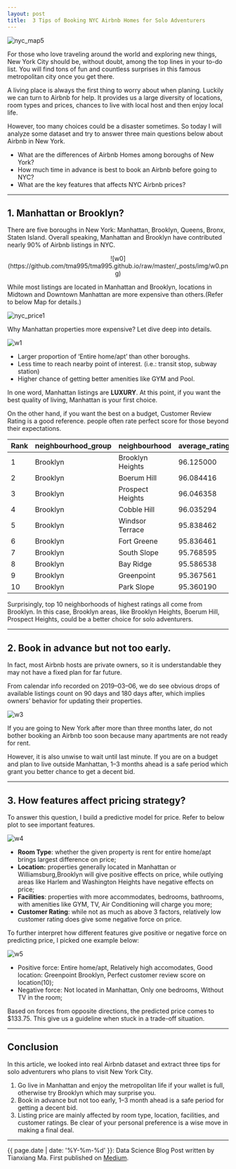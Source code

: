 ```yaml
---
layout: post
title:  3 Tips of Booking NYC Airbnb Homes for Solo Adventurers
---
```


![nyc_map5](https://github.com/tma995/tma995.github.io/raw/master/_posts/img/nyc_map5.png)

For those who love traveling around the world and exploring new things, New York City should be, without doubt, among the top lines in your to-do list. You will find tons of fun and countless surprises in this famous metropolitan city once you get there.<!-- more -->

A living place is always the first thing to worry about when planing. Luckily we can turn to Airbnb for help. It provides us a large diversity of locations, room types and prices, chances to live with local host and then enjoy local life.

However, too many choices could be a disaster sometimes. So today I will analyze some dataset and try to answer three main questions below about Airbnb in New York.

* What are the differences of Airbnb Homes among boroughs of New York?
* How much time in advance is best to book an Airbnb before going to NYC?
* What are the key features that affects NYC Airbnb prices?

* * *

## 1. Manhattan or Brooklyn?

There are five boroughs in New York: Manhattan, Brooklyn, Queens, Bronx, Staten Island. Overall speaking, Manhattan and Brooklyn have contributed nearly 90% of Airbnb listings in NYC.

<div align=center>![w0](https://github.com/tma995/tma995.github.io/raw/master/_posts/img/w0.png)</div>

While most listings are located in Manhattan and Brooklyn, locations in Midtown and Downtown Manhattan are more expensive than others.(Refer to below Map for details.)

![nyc_price1](https://github.com/tma995/tma995.github.io/raw/master/_posts/img/nyc_price1.png)

Why Manhattan properties more expensive? Let dive deep into details.

![w1](https://github.com/tma995/tma995.github.io/raw/master/_posts/img/w1.png)

* Larger proportion of ‘Entire home/apt’ than other boroughs.
* Less time to reach nearby point of interest. (i.e.: transit stop, subway station)
* Higher chance of getting better amenities like GYM and Pool.

In one word, Manhattan listings are **LUXURY**. At this point, if you want the best quality of living, Manhattan is your first choice.

On the other hand, if you want the best on a budget, Customer Review Rating is a good reference. people often rate perfect score for those beyond their expectations.

|Rank	|neighbourhood_group|neighbourhood|average_rating|
|:----|:----|:----|:----|
|1	|Brooklyn	|Brooklyn Heights	|96.125000|
|2	|Brooklyn	|Boerum Hill	|96.084416|
|3	|Brooklyn	|Prospect Heights	|96.046358|
|4	|Brooklyn	|Cobble Hill	|96.035294|
|5	|Brooklyn	|Windsor Terrace	|95.838462|
|6	|Brooklyn	|Fort Greene	|95.836461|
|7	|Brooklyn	|South Slope	|95.768595|
|8	|Brooklyn	|Bay Ridge	|95.586538|
|9	|Brooklyn	|Greenpoint	|95.367561|
|10 |Brooklyn	|Park Slope	|95.360190|

Surprisingly, top 10 neighborhoods of highest ratings all come from Brooklyn. In this case, Brooklyn areas, like Brooklyn Heights, Boerum Hill, Prospect Heights, could be a better choice for solo adventurers.

* * *

## 2. Book in advance but not too early.

In fact, most Airbnb hosts are private owners, so it is understandable they may not have a fixed plan for far future.

From calendar info recorded on 2019–03–06, we do see obvious drops of available listings count on 90 days and 180 days after, which implies owners’ behavior for updating their properties.

![w3](https://github.com/tma995/tma995.github.io/raw/master/_posts/img/w3.png)

If you are going to New York after more than three months later, do not bother booking an Airbnb too soon because many apartments are not ready for rent.

However, it is also unwise to wait until last minute. If you are on a budget and plan to live outside Manhattan, 1–3 months ahead is a safe period which grant you better chance to get a decent bid.

* * *

## 3. How features affect pricing strategy?

To answer this question, I build a predictive model for price. Refer to below plot to see important features.

![w4](https://github.com/tma995/tma995.github.io/raw/master/_posts/img/w4.png)

* **Room Type**: whether the given property is rent for entire home/apt brings largest difference on price;
* **Location:** properties generally located in Manhattan or Williamsburg,Brooklyn will give positive effects on price, while outlying areas like Harlem and Washington Heights have negative effects on price;
* **Facilities**: properties with more accommodates, bedrooms, bathrooms, with amenities like GYM, TV, Air Conditioning will charge you more;
* **Customer Rating**: while not as much as above 3 factors, relatively low customer rating does give some negative force on price.

To further interpret how different features give positive or negative force on predicting price, I picked one example below:

![w5](https://github.com/tma995/tma995.github.io/raw/master/_posts/img/w5.png)

* Positive force: Entire home/apt, Relatively high accomodates, Good location: Greenpoint Brooklyn, Perfect customer review score on location(10);
* Negative force: Not located in Manhattan, Only one bedrooms, Without TV in the room;

Based on forces from opposite directions, the predicted price comes to $133.75. This give us a guideline when stuck in a trade-off situation.

* * *

## Conclusion

In this article, we looked into real Airbnb dataset and extract three tips for solo adventurers who plans to visit New York City.

1. Go live in Manhattan and enjoy the metropolitan life if your wallet is full, otherwise try Brooklyn which may surprise you.
2. Book in advance but not too early, 1–3 month ahead is a safe period for getting a decent bid.
3. Listing price are mainly affected by room type, location, facilities, and customer ratings. Be clear of your personal preference is a wise move in making a final deal.

* * * 

{{ page.date | date: '%Y-%m-%d' }}: Data Science Blog Post written by Tianxiang Ma. First published on [Medium](https://medium.com/@tma995/3-tips-of-booking-nyc-airbnb-homes-for-solo-adventurers-10782392e12f).

